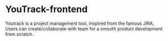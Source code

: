 # YouTrack-frontend

Youtrack is a project management tool, inspired from the famous JIRA, Users can create/collaborate with team for a smooth product development from scratch.
